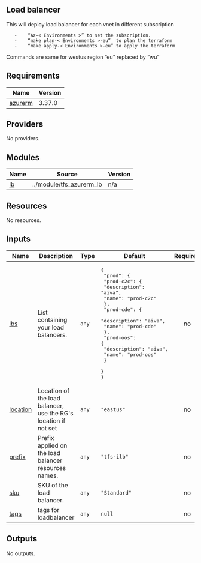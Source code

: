 <!-- BEGIN_TF_DOCS -->
## **Load balancer**
This will deploy load balancer for each vnet in different subscription 

       -	“Az-< Environments >” to set the subscription. 
       -	“make plan-< Environments >-eu”  to plan the terraform 
       -	“make apply-< Environments >-eu” to apply the terraform 

Commands are same for westus region  “eu” replaced by “wu”

## Requirements

| Name | Version |
|------|---------|
| <a name="requirement_azurerm"></a> [azurerm](#requirement\_azurerm) | 3.37.0 |

## Providers

No providers.

## Modules

| Name | Source | Version |
|------|--------|---------|
| <a name="module_lb"></a> [lb](#module\_lb) | ../module/tfs_azurerm_lb | n/a |

## Resources

No resources.

## Inputs

| Name | Description | Type | Default | Required |
|------|-------------|------|---------|:--------:|
| <a name="input_lbs"></a> [lbs](#input\_lbs) | List containing your load balancers. | `any` | <pre>{<br>  "prod": {<br>    "prod-c2c": {<br>      "description": "aiva",<br>      "name": "prod-c2c"<br>    },<br>    "prod-cde": {<br>      "description": "aiva",<br>      "name": "prod-cde"<br>    },<br>    "prod-oos": {<br>      "description": "aiva",<br>      "name": "prod-oos"<br>    }<br>  }<br>}</pre> | no |
| <a name="input_location"></a> [location](#input\_location) | Location of the load balancer, use the RG's location if not set | `any` | `"eastus"` | no |
| <a name="input_prefix"></a> [prefix](#input\_prefix) | Prefix applied on the load balancer resources names. | `any` | `"tfs-ilb"` | no |
| <a name="input_sku"></a> [sku](#input\_sku) | SKU of the load balancer. | `any` | `"Standard"` | no |
| <a name="input_tags"></a> [tags](#input\_tags) | tags for loadbalancer | `any` | `null` | no |

## Outputs

No outputs.
<!-- END_TF_DOCS -->
